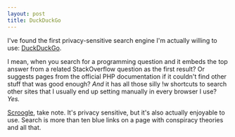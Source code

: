 ```yaml
---
layout: post
title: DuckDuckGo
---
```

 
I've found the first privacy-sensitive search engine I'm actually willing to use: [DuckDuckGo](http://duckduckgo.com/?t=jamesgecko).

I mean, when you search for a programming question and it embeds the top answer from a related StackOverflow question as the first result? Or suggests pages from the official PHP documentation if it couldn't find other stuff that was good enough? *And* it has all those silly !w shortcuts to search other sites that I usually end up setting manually in every browser I use? *Yes.*

[Scroogle](http://www.scroogle.org/), take note. It's privacy sensitive, but it's also actually enjoyable to use. Search is more than ten blue links on a page with conspiracy theories and all that.
